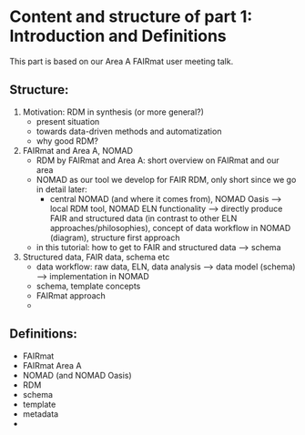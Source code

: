# Content and structure of part 1: Introduction and Definitions

This part is based on our Area A FAIRmat user meeting talk.

## Structure:
1. Motivation: RDM in synthesis (or more general?)
   * present situation 
   * towards data-driven methods and automatization
   * why good RDM?
2. FAIRmat and Area A, NOMAD
   * RDM by FAIRmat and Area A: short overview on FAIRmat and our area
   * NOMAD as our tool we develop for FAIR RDM, only short since we go in detail later:
     * central NOMAD (and where it comes from), NOMAD Oasis --> local RDM tool, NOMAD ELN functionality --> directly produce FAIR and structured data (in contrast to other ELN approaches/philosophies), concept of data workflow in NOMAD (diagram), structure first approach
   * in this tutorial: how to get to FAIR and structured data --> schema
3. Structured data, FAIR data, schema etc
   * data workflow: raw data, ELN, data analysis --> data model (schema) --> implementation in NOMAD
   * schema, template concepts
   * FAIRmat approach
   * 

## Definitions:
* FAIRmat
* FAIRmat Area A
* NOMAD (and NOMAD Oasis)
* RDM
* schema
* template
* metadata
* 